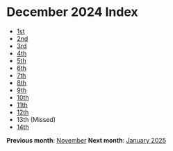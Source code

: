 # December 2024 Index

- [1st](./1_dec_2024)
- [2nd](./2_dec_2024)
- [3rd](./3_dec_2024)
- [4th](./4_dec_2024)
- [5th](./5_dec_2024)
- [6th](./6_dec_2024)
- [7th](./7_dec_2024)
- [8th](./8_dec_2024)
- [9th](./9_dec_2024)
- [10th](./10_dec_2024)
- [11th](./11_dec_2024)
- [12th](./12_dec_2024)
- 13th (Missed)
- [14th](./14_dec_2024)


**Previous month**: <a href="../november/index">November</a>
**Next month**: <a href="../november/index">January 2025</a>